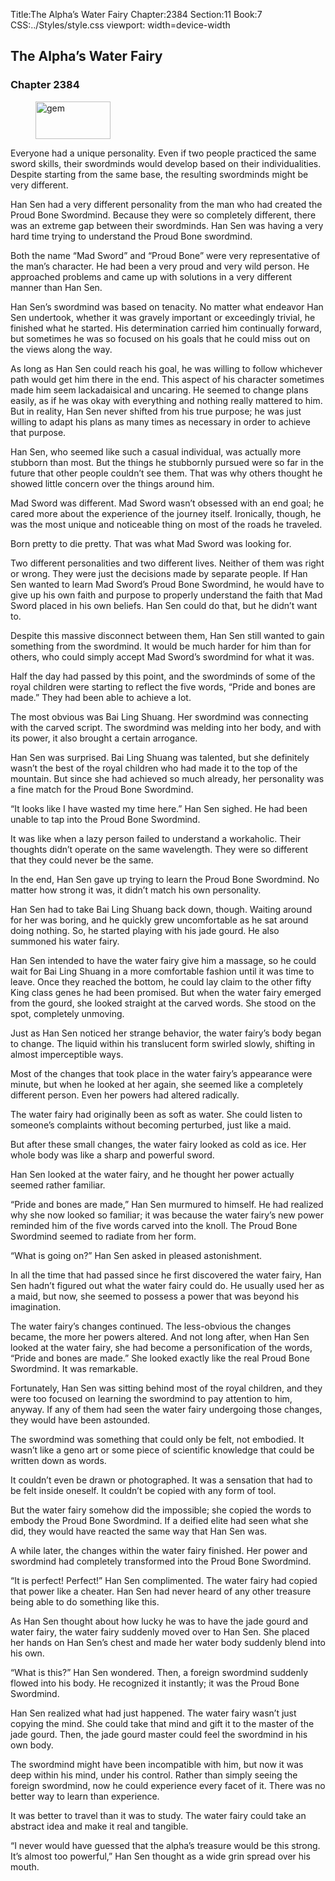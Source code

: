 Title:The Alpha’s Water Fairy 
Chapter:2384 
Section:11 
Book:7 
CSS:../Styles/style.css 
viewport: width=device-width
  
## The Alpha’s Water Fairy
### Chapter 2384 
<figure>
	<img src="../Images/gem.gif" alt="gem" id="gem" width="120" height="60" />
</figure>
  

  
  Everyone had a unique personality. Even if two people practiced the same sword skills, their swordminds would develop based on their individualities. Despite starting from the same base, the resulting swordminds might be very different.

Han Sen had a very different personality from the man who had created the Proud Bone Swordmind. Because they were so completely different, there was an extreme gap between their swordminds. Han Sen was having a very hard time trying to understand the Proud Bone swordmind.

Both the name “Mad Sword” and “Proud Bone” were very representative of the man’s character. He had been a very proud and very wild person. He approached problems and came up with solutions in a very different manner than Han Sen.

Han Sen’s swordmind was based on tenacity. No matter what endeavor Han Sen undertook, whether it was gravely important or exceedingly trivial, he finished what he started. His determination carried him continually forward, but sometimes he was so focused on his goals that he could miss out on the views along the way.

As long as Han Sen could reach his goal, he was willing to follow whichever path would get him there in the end. This aspect of his character sometimes made him seem lackadaisical and uncaring. He seemed to change plans easily, as if he was okay with everything and nothing really mattered to him. But in reality, Han Sen never shifted from his true purpose; he was just willing to adapt his plans as many times as necessary in order to achieve that purpose.

Han Sen, who seemed like such a casual individual, was actually more stubborn than most. But the things he stubbornly pursued were so far in the future that other people couldn’t see them. That was why others thought he showed little concern over the things around him.

Mad Sword was different. Mad Sword wasn’t obsessed with an end goal; he cared more about the experience of the journey itself. Ironically, though, he was the most unique and noticeable thing on most of the roads he traveled.

Born pretty to die pretty. That was what Mad Sword was looking for.

Two different personalities and two different lives. Neither of them was right or wrong. They were just the decisions made by separate people. If Han Sen wanted to learn Mad Sword’s Proud Bone Swordmind, he would have to give up his own faith and purpose to properly understand the faith that Mad Sword placed in his own beliefs. Han Sen could do that, but he didn’t want to.

Despite this massive disconnect between them, Han Sen still wanted to gain something from the swordmind. It would be much harder for him than for others, who could simply accept Mad Sword’s swordmind for what it was.

Half the day had passed by this point, and the swordminds of some of the royal children were starting to reflect the five words, “Pride and bones are made.” They had been able to achieve a lot.

The most obvious was Bai Ling Shuang. Her swordmind was connecting with the carved script. The swordmind was melding into her body, and with its power, it also brought a certain arrogance.

Han Sen was surprised. Bai Ling Shuang was talented, but she definitely wasn’t the best of the royal children who had made it to the top of the mountain. But since she had achieved so much already, her personality was a fine match for the Proud Bone Swordmind.

“It looks like I have wasted my time here.” Han Sen sighed. He had been unable to tap into the Proud Bone Swordmind.

It was like when a lazy person failed to understand a workaholic. Their thoughts didn’t operate on the same wavelength. They were so different that they could never be the same.

In the end, Han Sen gave up trying to learn the Proud Bone Swordmind. No matter how strong it was, it didn’t match his own personality.

Han Sen had to take Bai Ling Shuang back down, though. Waiting around for her was boring, and he quickly grew uncomfortable as he sat around doing nothing. So, he started playing with his jade gourd. He also summoned his water fairy.

Han Sen intended to have the water fairy give him a massage, so he could wait for Bai Ling Shuang in a more comfortable fashion until it was time to leave. Once they reached the bottom, he could lay claim to the other fifty King class genes he had been promised. But when the water fairy emerged from the gourd, she looked straight at the carved words. She stood on the spot, completely unmoving.

Just as Han Sen noticed her strange behavior, the water fairy’s body began to change. The liquid within his translucent form swirled slowly, shifting in almost imperceptible ways.

Most of the changes that took place in the water fairy’s appearance were minute, but when he looked at her again, she seemed like a completely different person. Even her powers had altered radically.

The water fairy had originally been as soft as water. She could listen to someone’s complaints without becoming perturbed, just like a maid.

But after these small changes, the water fairy looked as cold as ice. Her whole body was like a sharp and powerful sword.

Han Sen looked at the water fairy, and he thought her power actually seemed rather familiar.

“Pride and bones are made,” Han Sen murmured to himself. He had realized why she now looked so familiar; it was because the water fairy’s new power reminded him of the five words carved into the knoll. The Proud Bone Swordmind seemed to radiate from her form.

“What is going on?” Han Sen asked in pleased astonishment.

In all the time that had passed since he first discovered the water fairy, Han Sen hadn’t figured out what the water fairy could do. He usually used her as a maid, but now, she seemed to possess a power that was beyond his imagination.

The water fairy’s changes continued. The less-obvious the changes became, the more her powers altered. And not long after, when Han Sen looked at the water fairy, she had become a personification of the words, “Pride and bones are made.” She looked exactly like the real Proud Bone Swordmind. It was remarkable.

Fortunately, Han Sen was sitting behind most of the royal children, and they were too focused on learning the swordmind to pay attention to him, anyway. If any of them had seen the water fairy undergoing those changes, they would have been astounded.

The swordmind was something that could only be felt, not embodied. It wasn’t like a geno art or some piece of scientific knowledge that could be written down as words.

It couldn’t even be drawn or photographed. It was a sensation that had to be felt inside oneself. It couldn’t be copied with any form of tool.

But the water fairy somehow did the impossible; she copied the words to embody the Proud Bone Swordmind. If a deified elite had seen what she did, they would have reacted the same way that Han Sen was.

A while later, the changes within the water fairy finished. Her power and swordmind had completely transformed into the Proud Bone Swordmind.

“It is perfect! Perfect!” Han Sen complimented. The water fairy had copied that power like a cheater. Han Sen had never heard of any other treasure being able to do something like this.

As Han Sen thought about how lucky he was to have the jade gourd and water fairy, the water fairy suddenly moved over to Han Sen. She placed her hands on Han Sen’s chest and made her water body suddenly blend into his own.

“What is this?” Han Sen wondered. Then, a foreign swordmind suddenly flowed into his body. He recognized it instantly; it was the Proud Bone Swordmind.

Han Sen realized what had just happened. The water fairy wasn’t just copying the mind. She could take that mind and gift it to the master of the jade gourd. Then, the jade gourd master could feel the swordmind in his own body.

The swordmind might have been incompatible with him, but now it was deep within his mind, under his control. Rather than simply seeing the foreign swordmind, now he could experience every facet of it. There was no better way to learn than experience.

It was better to travel than it was to study. The water fairy could take an abstract idea and make it real and tangible.

“I never would have guessed that the alpha’s treasure would be this strong. It’s almost too powerful,” Han Sen thought as a wide grin spread over his mouth.

